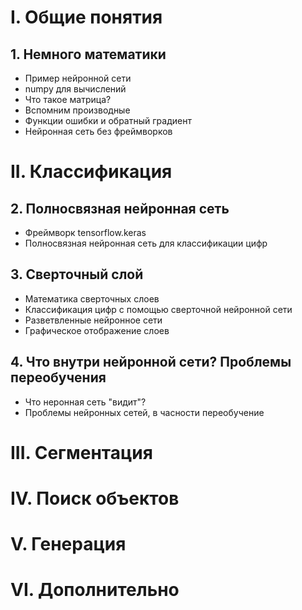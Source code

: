 # I. Общие понятия
## 1. Немного математики
 - Пример нейронной сети
 - numpy для вычислений
 - Что такое матрица?
 - Вспомним производные
 - Функции ошибки и обратный градиент
 - Нейронная сеть без фреймворков


# II. Классификация

## 2. Полносвязная нейронная сеть
- Фреймворк tensorflow.keras
- Полносвязная нейронная сеть для классификации цифр

## 3. Сверточный слой
- Математика сверточных слоев
- Классификация цифр с помощью сверточной нейронной сети
- Разветвленные нейронное сети
- Графическое отображение слоев

## 4. Что внутри нейронной сети? Проблемы переобучения
- Что неронная сеть "видит"?
- Проблемы нейронных сетей, в часности переобучение


# III. Сегментация


# IV. Поиск объектов


# V. Генерация


# VI. Дополнительно
